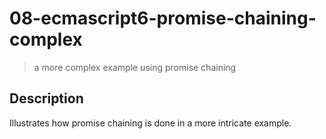 # 08-ecmascript6-promise-chaining-complex
> a more complex example using promise chaining

## Description
Illustrates how promise chaining is done in a more intricate example.
